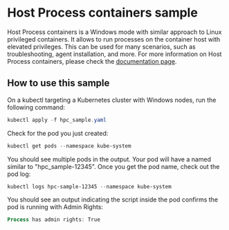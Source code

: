 # Host Process containers sample

Host Process containers is a Windows mode with similar approach to Linux privileged containers. It allows to run processes on the container host with elevated privileges. This can be used for many scenarios, such as troubleshooting, agent installation, and more. For more information on Host Process containers, please check the [documentation page](https://learn.microsoft.com/azure/aks/use-windows-hpc).

## How to use this sample

On a kubectl targeting a Kubernetes cluster with Windows nodes, run the following command:

```powershell
kubectl apply -f hpc_sample.yaml
```

Check for the pod you just created:

```powershell
kubectl get pods --namespace kube-system
```

You should see multiple pods in the output. Your pod will have a named similar to "hpc_sample-12345". Once you get the pod name, check out the pod log:

```powershell
kubectl logs hpc-sample-12345 --namespace kube-system
```

You should see an output indicating the script inside the pod confirms the pod is running with Admin Rights:

```powershell
Process has admin rights: True
```
